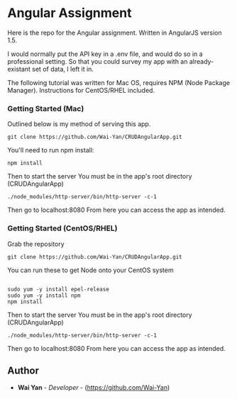 # Angular Assignment

Here is the repo for the Angular assignment. Written in AngularJS version 1.5.

I would normally put the API key in a .env file, and would do so in a professional setting. So that you could survey my app with an already-existant set of data, I left it in.

The following tutorial was written for Mac OS, requires NPM (Node Package Manager). Instructions for CentOS/RHEL included.

### Getting Started (Mac)

Outlined below is my method of serving this app.

```
git clone https://github.com/Wai-Yan/CRUDAngularApp.git
```

You'll need to run npm install:

```
npm install
```

Then to start the server
You must be in the app's root directory (CRUDAngularApp)

```
./node_modules/http-server/bin/http-server -c-1
```

Then go to localhost:8080
From here you can access the app as intended.

### Getting Started (CentOS/RHEL)

Grab the repository
```
git clone https://github.com/Wai-Yan/CRUDAngularApp.git
```

You can run these to get Node onto your CentOS system

```

sudo yum -y install epel-release
sudo yum -y install npm
npm install
```

Then to start the server
You must be in the app's root directory (CRUDAngularApp)

```
./node_modules/http-server/bin/http-server -c-1
```

Then go to localhost:8080
From here you can access the app as intended.

## Author

* **Wai Yan** - *Developer* - (https://github.com/Wai-Yan)
